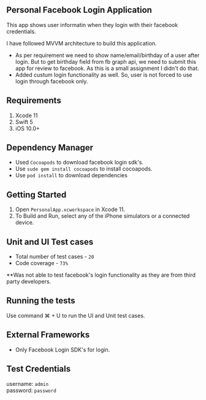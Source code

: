 ## Personal Facebook Login Application

This app shows user informatin when they login with their facebook credentials.

I have followed MVVM architecture to build this application.

* As per requirement we need to show name/email/birthday of a user after login. But to get birthday field from fb graph api, we need to submit this app for review to facebook. As this is a small assignment I didn't do that.
* Added custum login functionality as well. So, user is not forced to use login through facebook only.

## Requirements

1. Xcode 11
2. Swift 5
3. iOS 10.0+

## Dependency Manager

* Used `Cocoapods` to download facebook login sdk's.
* Use `sude gem install cocoapods` to install cocoapods.
* Use `pod install` to download dependencies

## Getting Started

1. Open `PersonalApp.xcworkspace` in Xcode 11.
2. To Build and Run, select any of the iPhone simulators or a connected device.

## Unit and UI Test cases

* Total number of test cases - `20`
* Code coverage - `73%` 

**Was not able to test facebook's login functionality as they are from third party developers.

## Running the tests

Use command &#8984; + U to run the UI and Unit test cases.

## External Frameworks

* Only Facebook Login SDK's for login.

## Test Credentials

username: `admin` </br>
password: `password`

